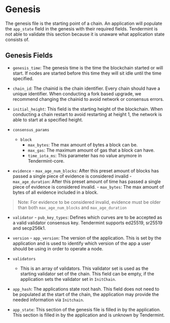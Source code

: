 # Genesis

The genesis file is the starting point of a chain. An application will populate the `app_state` field in the genesis with their required fields. Tendermint is not able to validate this section because it is unaware what application state consists of.

## Genesis Fields

- `genesis_time`: The genesis time is the time the blockchain started or will start. If nodes are started before this time they will sit idle until the time specified.
- `chain_id`: The chainid is the chain identifier. Every chain should have a unique identifier. When conducting a fork based upgrade, we recommend changing the chainid to avoid network or consensus errors.
- `initial_height`: This field is the starting height of the blockchain. When conducting a chain restart to avoid restarting at height 1, the network is able to start at a specified height.
- `consensus_params`
    - `block`
        - `max_bytes`: The max amount of bytes a block can be.
        - `max_gas`: The maximum amount of gas that a block can have.
        - `time_iota_ms`: This parameter has no value anymore in Tendermint-core.

- `evidence`
      - `max_age_num_blocks`: After this preset amount of blocks has passed a single piece of evidence is considered invalid
      - `max_age_duration`: After this preset amount of time has passed a single piece of evidence is considered invalid.
      - `max_bytes`: The max amount of bytes of all evidence included in a block.

> Note: For evidence to be considered invalid, evidence must be older than both `max_age_num_blocks` and `max_age_duration`

- `validator`
      - `pub_key_types`: Defines which curves are to be accepted as a valid validator consensus key. Tendermint supports ed25519, sr25519 and secp256k1.

- `version`
      - `app_version`: The version of the application. This is set by the application and is used to identify which version of the app a user should be using in order to operate a node.

- `validators`
    - This is an array of validators. This validator set is used as the starting validator set of the chain. This field can be empty, if the application sets the validator set in `InitChain`.
  
- `app_hash`: The applications state root hash. This field does not need to be populated at the start of the chain, the application may provide the needed information via `Initchain`.

- `app_state`: This section of the genesis file is filled in by the application. This section is filled in by the application and is unknown by Tendermint.
